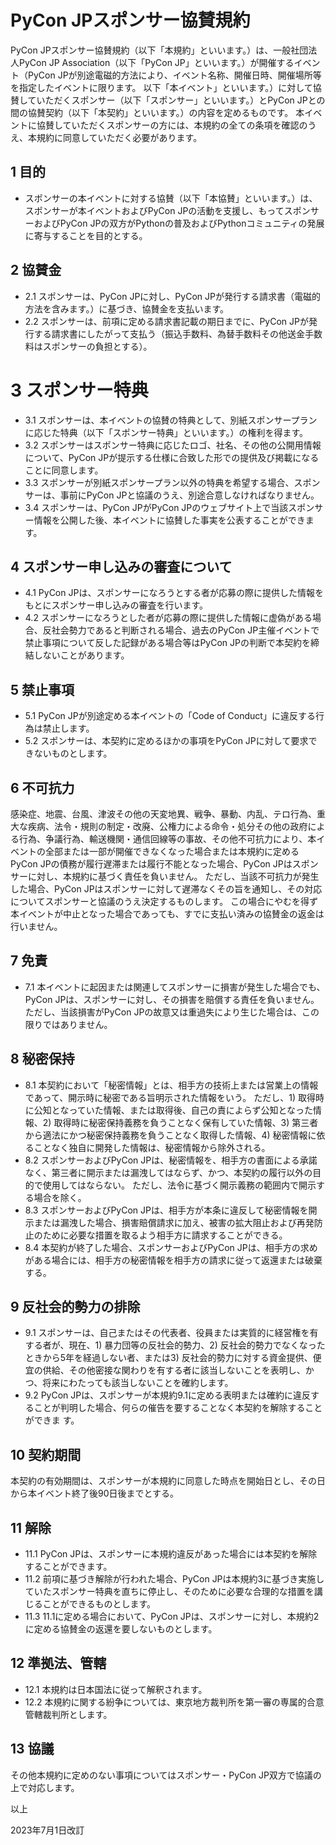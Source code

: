 # PyCon JPスポンサー協賛規約

PyCon JPスポンサー協賛規約（以下「本規約」といいます。）は、一般社団法人PyCon JP Association（以下「PyCon JP」といいます。）が開催するイベント（PyCon JPが別途電磁的方法により、イベント名称、開催日時、開催場所等を指定したイベントに限ります。
以下「本イベント」といいます。）に対して協賛していただくスポンサー（以下「スポンサー」といいます。）とPyCon JPとの間の協賛契約（以下「本契約」といいます。）の内容を定めるものです。
本イベントに協賛していただくスポンサーの方には、本規約の全ての条項を確認のうえ、本規約に同意していただく必要があります。

## 1 目的

* スポンサーの本イベントに対する協賛（以下「本協賛」といいます。）は、スポンサーが本イベントおよびPyCon JPの活動を支援し、もってスポンサーおよびPyCon JPの双方がPythonの普及およびPythonコミュニティの発展に寄与することを目的とする。

## 2 協賛金

* 2.1 スポンサーは、PyCon JPに対し、PyCon JPが発行する請求書（電磁的方法を含みます。）に基づき、協賛金を支払います。
* 2.2 スポンサーは、前項に定める請求書記載の期日までに、PyCon JPが発行する請求書にしたがって支払う（振込手数料、為替手数料その他送金手数料はスポンサーの負担とする）。

# 3 スポンサー特典

* 3.1 スポンサーは、本イベントの協賛の特典として、別紙スポンサープランに応じた特典（以下「スポンサー特典」といいます。）の権利を得ます。
* 3.2 スポンサーはスポンサー特典に応じたロゴ、社名、その他の公開用情報について、PyCon JPが提示する仕様に合致した形での提供及び掲載になることに同意します。
* 3.3 スポンサーが別紙スポンサープラン以外の特典を希望する場合、スポンサーは、事前にPyCon JPと協議のうえ、別途合意しなければなりません。
* 3.4 スポンサーは、PyCon JPがPyCon JPのウェブサイト上で当該スポンサー情報を公開した後、本イベントに協賛した事実を公表することができます。

## 4 スポンサー申し込みの審査について

* 4.1 PyCon JPは、スポンサーになろうとする者が応募の際に提供した情報をもとにスポンサー申し込みの審査を行います。
* 4.2 スポンサーになろうとした者が応募の際に提供した情報に虚偽がある場合、反社会勢力であると判断される場合、過去のPyCon JP主催イベントで禁止事項について反した記録がある場合等はPyCon JPの判断で本契約を締結しないことがあります。

## 5 禁止事項

* 5.1 PyCon JPが別途定める本イベントの「Code of Conduct」に違反する行為は禁止します。
* 5.2 スポンサーは、本契約に定めるほかの事項をPyCon JPに対して要求できないものとします。

## 6 不可抗力

感染症、地震、台風、津波その他の天変地異、戦争、暴動、内乱、テロ行為、重大な疾病、法令・規則の制定・改廃、公権力による命令・処分その他の政府による行為、争議行為、輸送機関・通信回線等の事故、その他不可抗力により、本イベントの全部または一部が開催できなくなった場合または本規約に定めるPyCon JPの債務が履行遅滞または履行不能となった場合、PyCon JPはスポンサーに対し、本規約に基づく責任を負いません。
ただし、当該不可抗力が発生した場合、PyCon JPはスポンサーに対して遅滞なくその旨を通知し、その対応についてスポンサーと協議のうえ決定するものします。
この場合にやむを得ず本イベントが中止となった場合であっても、すでに支払い済みの協賛金の返金は行いません。

## 7 免責

* 7.1 本イベントに起因または関連してスポンサーに損害が発生した場合でも、PyCon JPは、スポンサーに対し、その損害を賠償する責任を負いません。
  ただし、当該損害がPyCon JPの故意又は重過失により生じた場合は、この限りではありません。

## 8 秘密保持

* 8.1 本契約において「秘密情報」とは、相手方の技術上または営業上の情報であって、開示時に秘密である旨明示された情報をいう。
  ただし、1) 取得時に公知となっていた情報、または取得後、自己の責によらず公知となった情報、2) 取得時に秘密保持義務を負うことなく保有していた情報、3) 第三者から適法にかつ秘密保持義務を負うことなく取得した情報、4) 秘密情報に依ることなく独自に開発した情報は、秘密情報から除外される。
* 8.2 スポンサーおよびPyCon JPは、秘密情報を、相手方の書面による承諾なく、第三者に開示または漏洩してはならず、かつ、本契約の履行以外の目的で使用してはならない。
  ただし、法令に基づく開示義務の範囲内で開示する場合を除く。
* 8.3 スポンサーおよびPyCon JPは、相手方が本条に違反して秘密情報を開示または漏洩した場合、損害賠償請求に加え、被害の拡大阻止および再発防止のために必要な措置を取るよう相手方に請求することができる。
* 8.4 本契約が終了した場合、スポンサーおよびPyCon JPは、相手方の求めがある場合には、相手方の秘密情報を相手方の請求に従って返還または破棄する。

## 9 反社会的勢力の排除

* 9.1 スポンサーは、自己またはその代表者、役員または実質的に経営権を有する者が、現在、1) 暴力団等の反社会的勢力、2) 反社会的勢力でなくなったときから5年を経過しない者、または3) 反社会的勢力に対する資金提供、便宜の供給、その他密接な関わりを有する者に該当しないことを表明し、かつ、将来にわたっても該当しないことを確約します。
* 9.2 PyCon JPは、スポンサーが本規約9.1に定める表明または確約に違反することが判明した場合、何らの催告を要することなく本契約を解除することができま す。

## 10 契約期間

本契約の有効期間は、スポンサーが本規約に同意した時点を開始日とし、その日から本イベント終了後90日後までとする。

## 11 解除

* 11.1 PyCon JPは、スポンサーに本規約違反があった場合には本契約を解除することができます。
* 11.2 前項に基づき解除が行われた場合、PyCon JPは本規約3に基づき実施していたスポンサー特典を直ちに停止し、そのために必要な合理的な措置を講じることができるものとします。
* 11.3 11.1に定める場合において、PyCon JPは、スポンサーに対し、本規約2に定める協賛金の返還を要しないものとします。

## 12 準拠法、管轄

* 12.1 本規約は日本国法に従って解釈されます。
* 12.2 本規約に関する紛争については、東京地方裁判所を第一審の専属的合意管轄裁判所とします。

## 13 協議

その他本規約に定めのない事項についてはスポンサー・PyCon JP双方で協議の上で対応します。

以上

2023年7月1日改訂
